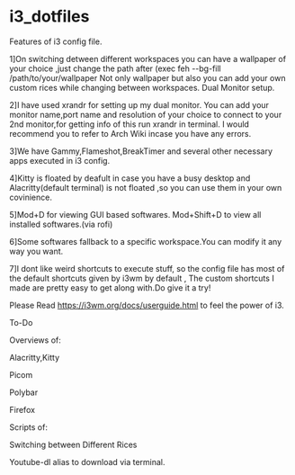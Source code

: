 # i3_dotfiles
Features of i3 config file.

1]On switching detween different workspaces you can have a wallpaper of your choice ,just change the path after (exec feh --bg-fill /path/to/your/wallpaper
Not only wallpaper but also you can add your own custom rices while changing between workspaces.
Dual Monitor setup.

2]I have used xrandr for setting up my dual monitor. You can add your monitor name,port name and resolution of your choice to connect to your 2nd monitor,for getting info of this run xrandr in terminal.
I would recommend you to refer to Arch Wiki incase you have any errors.

3]We have Gammy,Flameshot,BreakTimer and several other necessary apps executed in i3 config.

4]Kitty is floated by deafult in case you have a busy desktop and Alacritty(default terminal) is not floated ,so you can use them in your own covinience.

5]Mod+D for viewing GUI based softwares. Mod+Shift+D to view all installed softwares.(via rofi)

6]Some softwares fallback to a specific workspace.You can modify it any way you want.

7]I dont like weird shortcuts to execute stuff, so the config file has most of the default shortcuts given by i3wm by default , The custom shortcuts I made are pretty easy to get along with.Do give it a try!

Please Read https://i3wm.org/docs/userguide.html to feel the power of i3.


To-Do

Overviews of:

Alacritty,Kitty

Picom

Polybar

Firefox

Scripts of:

Switching between Different Rices

Youtube-dl alias to download via terminal.
